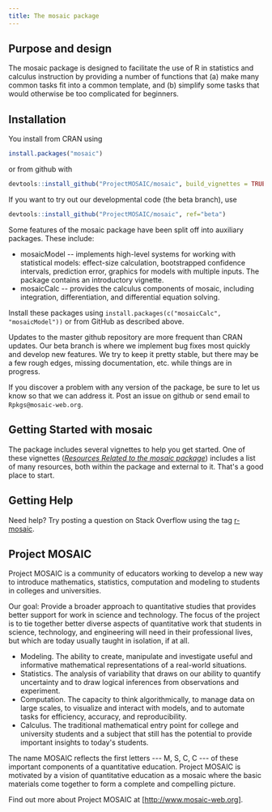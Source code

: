 ```yaml
---
title: The mosaic package
---
```


<!-- [![CRAN_Status_Badge](http://www.r-pkg.org/badges/version/mosaic)](http://cran.r-project.org/package=mosaic) -->
<!-- [![Travis-CI Build Status](https://travis-ci.org/ProjectMOSAIC/mosaic.svg?branch=master)](https://app.travis-ci.com/ProjectMOSAIC/mosaic/) -->

## Purpose and design

The mosaic package is designed to facilitate the use of R in statistics and calculus
instruction by providing a number of functions that (a) make many common tasks fit
into a common template, and (b) simplify some tasks that would otherwise be too
complicated for beginners.

## Installation

You install from CRAN using 

```r
install.packages("mosaic")
```
or from github with

```r
devtools::install_github("ProjectMOSAIC/mosaic", build_vignettes = TRUE)
```
If you want to try out our developmental code (the beta branch), use

```r
devtools::install_github("ProjectMOSAIC/mosaic", ref="beta")
```

Some features of the mosaic package have been split off into auxiliary packages. These include:

* mosaicModel -- implements high-level systems for working with statistical models: effect-size calculation, bootstrapped confidence intervals, prediction error, graphics for models with multiple inputs. The package contains an introductory vignette.
* mosaicCalc -- provides the calculus components of mosaic, including integration, differentiation, and differential equation solving. 

<!-- See *[Modeling-based calculus with -->
<!-- R/mosaic](http://www.mosaic-web.org/wp-content/uploads/2019/01/UMAP-mosaic-calculus.pdf)* -->
<!-- for an instructor-oriented introduction and *[Start R in -->
<!-- Calculus](http://project-mosaic-books.com/?page_id=22)* for a student-facing -->
<!-- guide. -->

Install these packages using `install.packages(c("mosaicCalc", "mosaicModel"))` or from GitHub as described above. 


Updates to the master github repository are more frequent than CRAN updates.
Our beta branch is where we implement bug fixes most quickly and develop new features.
We try to keep it pretty stable, but there may be a few rough edges, missing documentation, etc. while things are in progress.  

If you discover a problem with any version of the package, be sure to let us know so that we can address it.  Post an issue on github or send email to `Rpkgs@mosaic-web.org`.

## Getting Started with mosaic

The package includes several vignettes to help you get started.  One of these 
vignettes 
([*Resources Related to the mosaic package*](https://www.mosaic-web.org/mosaic/articles/mosaic-resources.html)) includes a list of many resources, both within the
package and external to it.  That's a good place to start.

## Getting Help

Need help?  Try posting a question on Stack Overflow using the tag [r-mosaic](https://stackoverflow.com/questions/tagged/r-mosaic).


## Project MOSAIC

Project MOSAIC is a community of educators working to develop a new way to introduce mathematics, statistics, computation and modeling to students in colleges and universities.

Our goal: Provide a broader approach to quantitative studies that provides better support for work in science and technology. The focus of the project is to tie together better diverse aspects of quantitative work that students in science, technology, and engineering will need in their professional lives, but which are today usually taught in isolation, if at all.

* Modeling. The ability to create, manipulate and investigate useful and informative mathematical representations of a real-world situations.
* Statistics. The analysis of variability that draws on our ability to quantify uncertainty and to draw logical inferences from observations and experiment.
* Computation. The capacity to think algorithmically, to manage data on large scales, to visualize and interact with models, and to automate tasks for efficiency, accuracy, and reproducibility.
* Calculus. The traditional mathematical entry point for college and university students and a subject that still has the potential to provide important insights to today's students.

The name MOSAIC reflects the first letters --- M, S, C, C --- of these important components of a quantitative education. Project MOSAIC is motivated by a vision of quantitative education as a mosaic where the basic materials come together to form a complete and compelling picture.

Find out more about Project MOSAIC at [http://www.mosaic-web.org].

